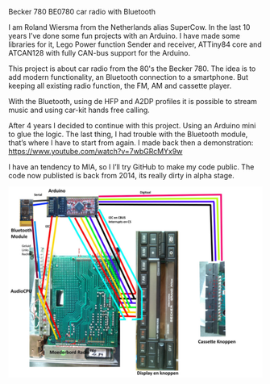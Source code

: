 Becker 780 BE0780 car radio with Bluetooth 

I am Roland Wiersma from the Netherlands alias SuperCow.
In the last 10 years I’ve done some fun projects with an Arduino.
I have made some libraries for it, Lego Power function Sender and receiver, ATTiny84 core and ATCAN128 with fully CAN-bus support for the Arduino.

This project is about car radio from the 80's the Becker 780.
The idea is to add modern functionality, an Bluetooth connection to a smartphone.
But keeping all existing radio function, the FM, AM and cassette player.

With the Bluetooth, using de HFP and A2DP profiles it is possible to stream music and using car-kit hands free calling.

After 4 years I decided to continue with this project. 
Using an Arduino mini to glue the logic.
The last thing, I had trouble with the Bluetooth module, that’s where I have to start from again.
I made back then a demonstration: https://www.youtube.com/watch?v=7wbGRcMYx9w 


I have an tendency to MIA, so I I’ll try GitHub to make my code public.
The code now publisted is back from 2014, its really dirty in alpha stage.

![uitleg](Img/Becker_uitleg.jpg "Overview")